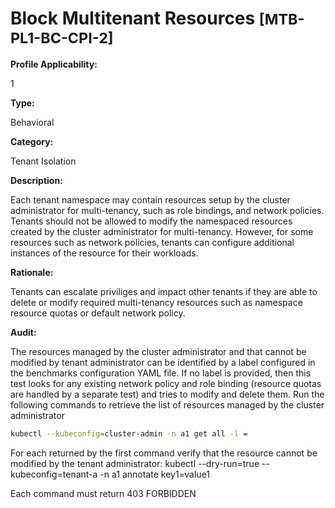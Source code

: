 # Block Multitenant Resources <small>[MTB-PL1-BC-CPI-2] </small>

**Profile Applicability:**

1

**Type:**

Behavioral

**Category:**

Tenant Isolation

**Description:**

Each tenant namespace may contain resources setup by the cluster administrator for multi-tenancy, such as role bindings, and network policies. Tenants should not be allowed to modify the namespaced resources created by the cluster administrator for multi-tenancy. However, for some resources such as network policies, tenants can configure additional instances of the resource for their workloads.

**Rationale:**

Tenants can escalate priviliges and impact other tenants if they are able to delete or modify required multi-tenancy resources such as namespace resource quotas or default network policy.

**Audit:**

The resources managed by the cluster administrator and that cannot be modified by tenant administrator can be identified by a label configured in the benchmarks configuration YAML file. If no label is provided, then this test looks for any existing network policy and role binding (resource quotas are handled by a separate test) and tries to modify and delete them. Run the following commands to retrieve the list of resources managed by the cluster administrator
```bash
kubectl --kubeconfig=cluster-admin -n a1 get all -l =
```
For each returned by the first command verify that the resource cannot be modified by the tenant administrator: kubectl --dry-run=true --kubeconfig=tenant-a -n a1 annotate key1=value1

Each command must return 403 FORBIDDEN

